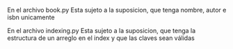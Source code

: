 En el archivo book.py
Esta sujeto a la suposicion, que tenga nombre, autor e isbn unicamente

En el archivo indexing.py
Esta sujeto a la suposicion, que tenga la estructura de un arreglo en el index y que las claves sean válidas
